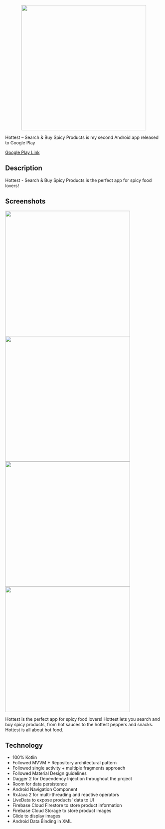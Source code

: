 <p align="center"><img src="https://lh3.googleusercontent.com/l6ZS8xdyTyeK9is47jiKgJZr1BMN-nuEBKMKijrGpiIfbxr_M4cG2UtyXh9tqKUsKA=s180-rw" width="400" style="max-width:100%;"></p>
Hottest – Search & Buy Spicy Products is my second Android app released to Google Play

[Google Play Link](https://play.google.com/store/apps/details?id=com.davlop.hottest)

## Description
Hottest - Search & Buy Spicy Products is the perfect app for spicy food lovers!

## Screenshots
<img src="https://lh3.googleusercontent.com/kCIeWrTDgkshsiS7sEC3hz-MYmwYaZcGbeqR88ELf3ZGu8ymnqUbooDz1_3J8p1bFGI=w1920-h880-rw" height="400" style="max-width:100%;"> <img src="https://lh3.googleusercontent.com/4y98XtcQqhgU-PekQpLWkXAbWY4C-F4LQnb039cuRgOoH8SJN8K-mWajTNy_wuzvJ2Ts=w1920-h880-rw" height="400" style="max-width:100%;"> <img src="https://lh3.googleusercontent.com/pEz9U3NBfeV_j2eAG6TvEBE7KzwZRwxCEMsooBseIy5C-hPv6EqSMo80USbQFxsHlzQ=w1920-h880-rw" height="400" style="max-width:100%;"> <img src="https://lh3.googleusercontent.com/eMCKouKLGQT9a6OXgcbK8aPjG6uNQ2dnpiOfx05_sqF7AQqO_40AIpHhygnOKOSqDA=w1920-h880-rw" height="400" style="max-width:100%;">

Hottest is the perfect app for spicy food lovers! Hottest lets you search and buy spicy products, from hot sauces to the hottest peppers and snacks. Hottest is all about hot food.

## Technology
- 100% Kotlin
- Followed MVVM + Repository architectural pattern
- Followed single activity + multiple fragments approach
- Followed Material Design guidelines
- Dagger 2 for Dependency Injection throughout the project
- Room for data persistence
- Android Navigation Component
- RxJava 2 for multi-threading and reactive operators
- LiveData to expose products' data to UI
- Firebase Cloud Firestore to store product information
- Firebase Cloud Storage to store product images
- Glide to display images
- Android Data Binding in XML
